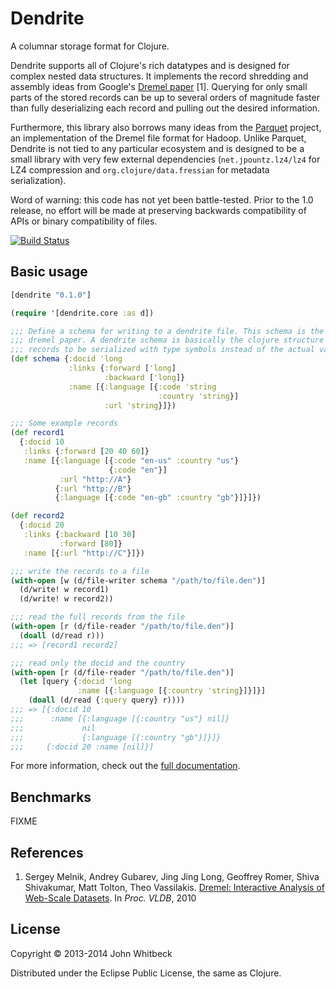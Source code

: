 # Dendrite

A columnar storage format for Clojure.

Dendrite supports all of Clojure's rich datatypes and is designed for complex nested data structures. It
implements the record shredding and assembly ideas from Google's
[Dremel paper][Dremel] [1]. Querying for only small parts of the stored
records can be up to several orders of magnitude faster than fully deserializing each record and pulling out
the desired information.

[Dremel]: http://research.google.com/pubs/pub36632.html

Furthermore, this library also borrows many ideas from the [Parquet][] project, an
implementation of the Dremel file format for Hadoop. Unlike Parquet, Dendrite is not tied to any particular
ecosystem and is designed to be a small library with very few external dependencies (`net.jpountz.lz4/lz4` for
LZ4 compression and `org.clojure/data.fressian` for metadata serialization).

[Parquet]: http://parquet.io/

Word of warning: this code has not yet been battle-tested. Prior to the 1.0 release, no effort will be made at
preserving backwards compatibility of APIs or binary compatibility of files.

[![Build Status](https://travis-ci.org/jwhitbeck/dendrite.png)](https://travis-ci.org/jwhitbeck/dendrite.png)

## Basic usage

```clojure
[dendrite "0.1.0"]

(require '[dendrite.core :as d])

;;; Define a schema for writing to a dendrite file. This schema is the one from the
;;; dremel paper. A dendrite schema is basically the clojure structure of the
;;; records to be serialized with type symbols instead of the actual values.
(def schema {:docid 'long
             :links {:forward ['long]
                     :backward ['long]}
             :name [{:language [{:code 'string
                                 :country 'string}]
                     :url 'string}]})

;;; Some example records
(def record1
  {:docid 10
   :links {:forward [20 40 60]}
   :name [{:language [{:code "en-us" :country "us"}
                      {:code "en"}]
           :url "http://A"}
          {:url "http://B"}
          {:language [{:code "en-gb" :country "gb"}]}]})

(def record2
  {:docid 20
   :links {:backward [10 30]
           :forward [80]}
   :name [{:url "http://C"}]})

;;; write the records to a file
(with-open [w (d/file-writer schema "/path/to/file.den")]
  (d/write! w record1)
  (d/write! w record2))

;;; read the full records from the file
(with-open [r (d/file-reader "/path/to/file.den")]
  (doall (d/read r)))
;;; => [record1 record2]

;;; read only the docid and the country
(with-open [r (d/file-reader "/path/to/file.den")]
  (let [query {:docid 'long
               :name [{:language [{:country 'string}]}]}]
    (doall (d/read {:query query} r))))
;;; => [{:docid 10
;;;      :name [{:language [{:country "us"} nil]}
;;;             nil
;;;             {:language [{:country "gb"}]}]}
;;;     {:docid 20 :name [nil]}]
```

For more information, check out the [full documentation](FIXME).

## Benchmarks

FIXME

## References

1. Sergey Melnik, Andrey Gubarev, Jing Jing Long, Geoffrey Romer, Shiva Shivakumar, Matt Tolton, Theo Vassilakis.
[Dremel: Interactive Analysis of Web-Scale Datasets][Dremel].
In _Proc. VLDB_, 2010

## License

Copyright &copy; 2013-2014 John Whitbeck

Distributed under the Eclipse Public License, the same as Clojure.
